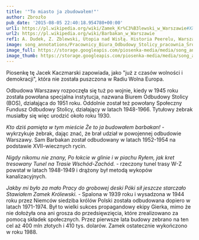 ```yaml
---
title: '"To miasto ja zbudowałem!"'
author: Zbrozło
pub_date: '2015-08-05 22:40:18.954780+00:00'
url1: https://pl.wikipedia.org/wiki/Zamek_Kr%C3%B3lewski_w_Warszawie#XX_wiek
url2: https://pl.wikipedia.org/wiki/Barbakan_w_Warszawie
ref1: A. Dudek, Z. Zblewski, Utopia nad Wisłą. Historia Peerelu, Warszawa-Bielsko-Biała 2008, s. 227.
image: song_annotations/Pracownicy_Biura_Odbudowy_Stolicy_pracownia_Śródmieście.jpg
image_full: https://storage.googleapis.com/piosenka-media/media/song_annotations/Pracownicy_Biura_Odbudowy_Stolicy_pracownia_Śródmieście.jpg
image_thumb: https://storage.googleapis.com/piosenka-media/media/song_annotations/Pracownicy_Biura_Odbudowy_Stolicy_pracownia_%C5%9Ar%C3%B3dmie%C5%9Bcie.jpg.0x300_q85_upscale.jpg
---
```


Piosenkę tę Jacek Kaczmarski zapowiada, jako "już z czasów wolności i demokracji", która nie została puszczona w Radiu Wolna Europa. 

Odbudowa Warszawy rozpoczęła się tuż po wojnie, kiedy w 1945 roku została powołana specjalna instytucja, nazwana Biurem Odbudowy Stolicy \(BOS\), działająca do 1951 roku. Oddolnie został też powołany Społeczny Fundusz Odbudowy Stolicy, działający w latach 1948\-1966. Tytułowy żebrak musiałby się więc urodzić około roku 1930. 

_Kto dziś pamięta w tym mieście_
_Że to ja budowałem barbakan! \-_ wykrzykuje żebrak, dając znać, że brał udział w powojennej odbudowie Warszawy. Sam Barbakan został odbudowany w latach 1952\-1954 na podstawie XVII\-wiecznych rycin. 

_Nigdy nikomu nie znany,_
_Po łokcie w glinie i w piachu_
_Ryłem, jak kret tresowany_
_Tunel na Trasie Wschód\-Zachód._ \- rzeczony tunel trasy W\-Z powstał w latach 1948\-1949 i drążony był metodą wykopów kanalizacyjnych. 

_Jakby mi było za mało_
_Pracy do grobowej deski_
_Póki sił jeszcze starczało_
_Stawiałem Zamek Królewski. \-_ Spalona w 1939 roku i wysadzona w 1944 roku przez Niemców siedziba królów Polski została odbudowana dopiero w latach 1971\-1974. Był to wielki sukces propagandowy ekipy Gierka, mimo że nie dołożyła ona ani grosza do przedsięwzięcia, które zrealizowano za pomocą składek społecznych. Przez pierwsze lata budowy zebrano na ten cel aż 400 mln złotych i 410 tys. dolarów. Zamek ostatecznie wykończono w roku 1988.